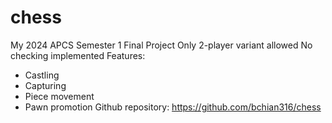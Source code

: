 # chess
My 2024 APCS Semester 1 Final Project
Only 2-player variant allowed
No checking implemented
Features:
- Castling
- Capturing
- Piece movement
- Pawn promotion
Github repository: https://github.com/bchian316/chess